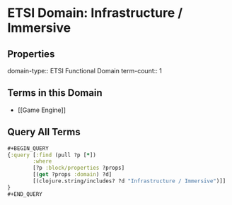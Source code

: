 # ETSI Domain: Infrastructure / Immersive

## Properties
domain-type:: ETSI Functional Domain
term-count:: 1

## Terms in this Domain

- [[Game Engine]]

## Query All Terms
```clojure
#+BEGIN_QUERY
{:query [:find (pull ?p [*])
        :where
        [?p :block/properties ?props]
        [(get ?props :domain) ?d]
        [(clojure.string/includes? ?d "Infrastructure / Immersive")]]
}
#+END_QUERY
```